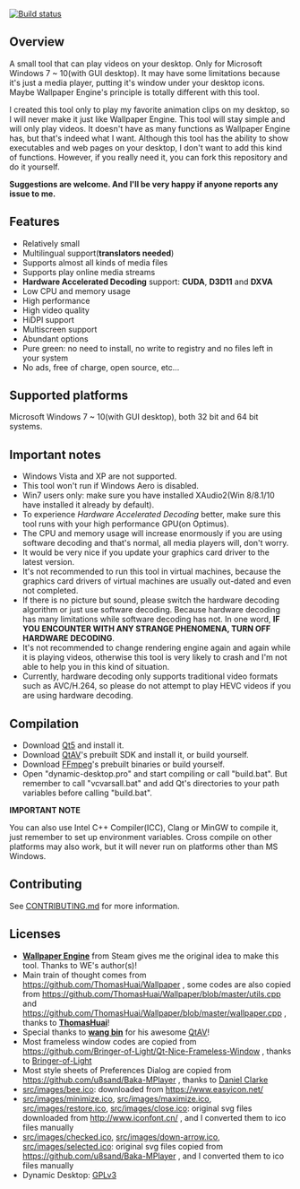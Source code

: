 [![Build status](https://ci.appveyor.com/api/projects/status/7n23thxiormp6oar/branch/develop?svg=true)](https://ci.appveyor.com/project/wangwenx190/dynamic-desktop/branch/develop)

## Overview
A small tool that can play videos on your desktop. Only for Microsoft Windows 7 ~ 10(with GUI desktop). It may have some limitations because it's just a media player, putting it's window under your desktop icons. Maybe Wallpaper Engine's principle is totally different with this tool.

I created this tool only to play my favorite animation clips on my desktop, so I will never make it just like Wallpaper Engine. This tool will stay simple and will only play videos. It doesn't have as many functions as Wallpaper Engine has, but that's indeed what I want. Although this tool has the ability to show executables and web pages on your desktop, I don't want to add this kind of functions. However, if you really need it, you can fork this repository and do it yourself.

**Suggestions are welcome. And I'll be very happy if anyone reports any issue to me.**

## Features
- Relatively small
- Multilingual support(**translators needed**)
- Supports almost all kinds of media files
- Supports play online media streams
- **Hardware Accelerated Decoding** support: **CUDA**, **D3D11** and **DXVA**
- Low CPU and memory usage
- High performance
- High video quality
- HiDPI support
- Multiscreen support
- Abundant options
- Pure green: no need to install, no write to registry and no files left in your system
- No ads, free of charge, open source, etc...

## Supported platforms
Microsoft Windows 7 ~ 10(with GUI desktop), both 32 bit and 64 bit systems.

## Important notes
- Windows Vista and XP are not supported.
- This tool won't run if Windows Aero is disabled.
- Win7 users only: make sure you have installed XAudio2(Win 8/8.1/10 have installed it already by default).
- To experience *Hardware Accelerated Decoding* better, make sure this tool runs with your high performance GPU(on Optimus).
- The CPU and memory usage will increase enormously if you are using software decoding and that's normal, all media players will, don't worry.
- It would be very nice if you update your graphics card driver to the latest version.
- It's not recommended to run this tool in virtual machines, because the graphics card drivers of virtual machines are usually out-dated and even not completed.
- If there is no picture but sound, please switch the hardware decoding algorithm or just use software decoding. Because hardware decoding has many limitations while software decoding has not. In one word, **IF YOU ENCOUNTER WITH ANY STRANGE PHENOMENA, TURN OFF HARDWARE DECODING**.
- It's not recommended to change rendering engine again and again while it is playing videos, otherwise this tool is very likely to crash and I'm not able to help you in this kind of situation.
- Currently, hardware decoding only supports traditional video formats such as AVC/H.264, so please do not attempt to play HEVC videos if you are using hardware decoding.

## Compilation
- Download [Qt5](http://download.qt.io/archive/qt/) and install it.
- Download [QtAV](https://github.com/wang-bin/QtAV)'s prebuilt SDK and install it, or build yourself.
- Download [FFmpeg](https://github.com/wang-bin/avbuild)'s prebuilt binaries or build yourself.
- Open "dynamic-desktop.pro" and start compiling or call "build.bat". But remember to call "vcvarsall.bat" and add Qt's directories to your path variables before calling "build.bat".

**IMPORTANT NOTE**

You can also use Intel C++ Compiler(ICC), Clang or MinGW to compile it, just remember to set up environment variables. Cross compile on other platforms may also work, but it will never run on platforms other than MS Windows.

## Contributing
See [CONTRIBUTING.md](/CONTRIBUTING.md) for more information.

## Licenses
- [**Wallpaper Engine**](https://store.steampowered.com/app/431960/Wallpaper_Engine/) from Steam gives me the original idea to make this tool. Thanks to WE's author(s)!
- Main train of thought comes from https://github.com/ThomasHuai/Wallpaper , some codes are also copied from https://github.com/ThomasHuai/Wallpaper/blob/master/utils.cpp and https://github.com/ThomasHuai/Wallpaper/blob/master/wallpaper.cpp , thanks to [**ThomasHuai**](https://github.com/ThomasHuai)!
- Special thanks to [**wang bin**](https://github.com/wang-bin) for his awesome [QtAV](https://github.com/wang-bin/QtAV)!
- Most frameless window codes are copied from https://github.com/Bringer-of-Light/Qt-Nice-Frameless-Window , thanks to [Bringer-of-Light](https://github.com/Bringer-of-Light)
- Most style sheets of Preferences Dialog are copied from https://github.com/u8sand/Baka-MPlayer , thanks to [Daniel Clarke](https://github.com/u8sand)
- [src/images/bee.ico](/src/images/bee.ico): downloaded from https://www.easyicon.net/
- [src/images/minimize.ico](/src/images/minimize.ico), [src/images/maximize.ico](/src/images/maximize.ico), [src/images/restore.ico](/src/images/restore.ico), [src/images/close.ico](/src/images/close.ico): original svg files downloaded from http://www.iconfont.cn/ , and I converted them to ico files manually
- [src/images/checked.ico](/src/images/checked.ico), [src/images/down-arrow.ico](/src/images/down-arrow.ico), [src/images/selected.ico](/src/images/selected.ico): original svg files copied from https://github.com/u8sand/Baka-MPlayer , and I converted them to ico files manually
- Dynamic Desktop: [GPLv3](/LICENSE.md)
